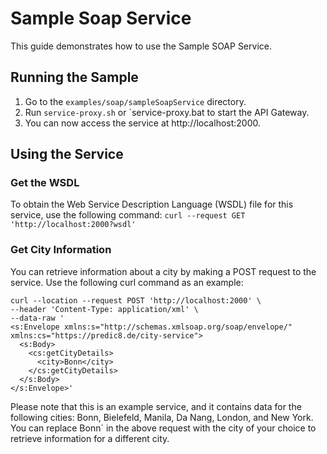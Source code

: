 # Sample Soap Service

This guide demonstrates how to use the Sample SOAP Service.

## Running the Sample 

1. Go to the `examples/soap/sampleSoapService` directory.
2. Run `service-proxy.sh` or `service-proxy.bat to start the API Gateway.
3. You can now access the service at http://localhost:2000.

## Using the Service 
### Get the WSDL
To obtain the Web Service Description Language (WSDL) file for this service, use the following command:
`curl --request GET 'http://localhost:2000?wsdl'`

### Get City Information
You can retrieve information about a city by making a POST request to the service. Use the following curl command as an example:
```
curl --location --request POST 'http://localhost:2000' \
--header 'Content-Type: application/xml' \
--data-raw '
<s:Envelope xmlns:s="http://schemas.xmlsoap.org/soap/envelope/" xmlns:cs="https://predic8.de/city-service">
  <s:Body>
    <cs:getCityDetails>
      <city>Bonn</city>
    </cs:getCityDetails>
  </s:Body>
</s:Envelope>'
``` 
Please note that this is an example service, and it contains data for the following cities: 
Bonn, Bielefeld, Manila, Da Nang, London, and New York. You can replace Bonn` 
in the above request with the city of your choice to retrieve information for a different city.